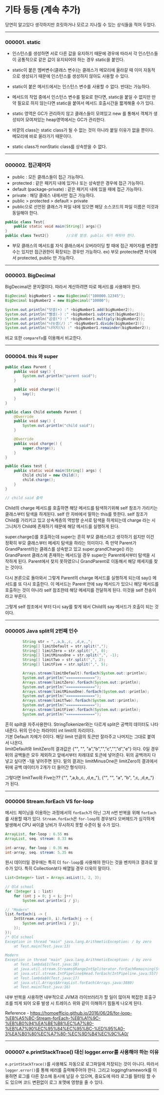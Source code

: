 # 기타 등등 (계속 추가)

당연히 알고있다 생각하지만 흐릿하거나 모르고 지나칠 수 있는 상식들을 적어 두었다.  

***

### 000001. static

* 인스턴스를 생성하면 서로 다른 값을 유지하기 때문에 경우에 따라서 각 인스턴스들이 공통적으로 같은 값이 유지되어야 하는 경우 static을 붙인다.  

* static이 붙은 멤버변수(클래스 변수)는 클래스가 메모리에 올라갈 때 이미 자동적으로 생성되기 때문에 인스턴스를 생성하지 않아도 사용할 수 있다.  

* static이 붙은 메서드에서는 인스턴스 변수를 사용할 수 없다. 반대는 가능하다.  

* 메서드의 작업 중에서 인스턴스 변수를 필요로 한다면, static을 붙일 수 없지만 만약 필요로 하지 않는다면 static을 붙여서 메서드 호출시간을 짧게해줄 수가 있다.  

* static 영역은 GC가 관리하지 않고 클래스들이 모여있고 new 를 통해서 객체가 생성되어 모여져있는 heap영역에서는 GC가 관리한다.  

* 바깥의 class는 static class가 될 수 없는 것이 아니라 붙일 이유가 없을 뿐이다. 메모리에 바로 올라가기 때문이다.  
* static class가 nonStatic class를 상속받을 수 없다.

***

### 000002. 접근제어자

* public : 모든 클래스들이 접근 가능하다.
* protected : 같은 패키지 내에 있거나 또는 상속받은 경우에 접근 가능하다.
* default (package-private) : 같은 패키지 내에 있을 때에 접근 가능하다.
* private : 해당 클래스 내에서만 접근 가능하다.
* public > protected > default > private 
* public으로 선언된 클래스가 파일 내에 있으면 해당 소스코드의 파일 이름은 이것과 동일해야 한다.

```java
public class Test{
    public static void main(String[] args){}
}
public class Test2{}		//오류 발생. public 제거 해줘야 한다.
```

* 부모 클래스의 메서드를 자식 클래스에서 오버라이딩 할 때에 접근 제어자를 변경할 수는 있지만 접근권한이 확장되는 경우만 가능하다. ex) 부모 protected면 자식에서 protected, public 만 가능하다.

***

### 000003. BigDecimal

BigDecimal은 문자열이다. 따라서 계산하려면 따로 메서드를 사용해야 한다.  

```java
BigDecimal bigNumber1 = new BigDecimal("100000.12345");
BigDecimal bigNumber2 = new BigDecimal("10000");
				
System.out.println("덧셈(+) :" +bigNumber1.add(bigNumber2));
System.out.println("뺄셈(-) :" +bigNumber1.subtract(bigNumber2));
System.out.println("곱셈(*) :" +bigNumber1.multiply(bigNumber2));
System.out.println("나눗셈(/) :" +bigNumber1.divide(bigNumber2));
System.out.println("나머지(%) :" +bigNumber1.remainder(bigNumber2));
```

비교 또한 ``compareTo``를 이용해서 비교한다.  

***

### 000004. this 와 super

```java
public class Parent {
    public void say() {
        System.out.println("parent said");
    }

    public void charge(){
        say();
    }
}

public class Child extends Parent {
    @Override
    public void say() {
        System.out.println("child said");
    }

    @Override
    public void charge() {
        super.charge();
    }
}

public class test {
    public static void main(String[] args) {
        Child child = new Child();
        child.charge();
    }
}

// child said 출력
```

Child의 charge 메서드를 호출하면 해당 메서드를 탐색하기위해 self 참조가 가리키는 클래스부터 탐색을 하게된다. self 란 자바에서 말하는 this를 뜻한다. self 참조가 Child를 가리키고 있고 상속계층의 역방향 순서로 탐색을 하게되는데 charge 라는 시그니처가 Child에 존재하기 때문에 해당 메서드를 실행하게 된다.  

super.charge()를 호출하는데 super는 흔히 부모 클래스라고 생각하기 쉽지만 이건 정확히 부모 클래스부터 메세지 탐색을 하라는 의미이다. 즉 만약 Parent가 GrandParent라는 클래스를 상속받고 있고 super.grandCharge() 라는 GrandParent 클래스에 존재하는 메서드일 경우 super는 Parent에서부터 탐색을 시작하게 된다. Parent에서 찾지 못하였으니 GrandParent로 이동해서 해당 메세지를 찾는 것이다.  

다시 본론으로 돌아와서 그렇게 Parent의 charge 메서드를 실행하게 되는데 say() 메서드를 또 다시 호출한다. 이 메서드는 Parent 안에 say 메서드가 있으니 해당 메서드를 호출하는 것이 아니라 self  참조한테 해당 메세지를 전달하게 된다. 이것을 self 전송이라고 부른다.  

그렇게 self 참조에서 부터 다시 say를 찾게 돼서 Child의 say 메서드가 호출이 되는 것이다.

***

### 000005 Java split의 2번째 인수

```java
        String str = ",,a,b,,c, ,d,e,,";
        String[] limitDefault = str.split(",");
        String[] limitZero = str.split(",", 0);
        String[] limitMinusOne = str.split(",", -1);
        String[] limitTwo = str.split(",", 2);
        String[] limitFive = str.split(",", 5);

        Arrays.stream(limitDefault).forEach(System.out::println);
        System.out.println("=============");
        Arrays.stream(limitZero).forEach(System.out::println);
        System.out.println("=============");
        Arrays.stream(limitMinusOne).forEach(System.out::println);
        System.out.println("=============");
        Arrays.stream(limitTwo).forEach(System.out::println);
        System.out.println("=============");
        Arrays.stream(limitFive).forEach(System.out::println);
        System.out.println("=============");
```

흔히 spilt을 자주사용한다. StringTokenizer와는 다르게 split은 공백의 데이터도 나타내준다. 뒤의 인수는 파라미터 int limit의 자리이다.  
기본 Default 자체가 0이다. 해당 limit 만큼의 토큰만 잘라주고 나머지는 그대로 붙여서 나온다.  
limitDefault와 limitZero의 결과값은 {"", "", "a","b","","c","","d","e"} 이다.  0일 경우 뒤의 공백들은 모두 제외하고 앞에서부터 차례대로 토큰에 넣어준다. 뒤의 공백까지 다 넣고 싶다면 -1을 넣어주면 된다. 밑의 결과는 limitMinusOne은 limitZero의 결과에서 뒤에 공백 데이터가 2개가 더 들어간 형식이다.  

그렇다면 limitTwo와 Five는?? {"", ",a,b,,c, ,d,e,,"}, {"", "", "a", "b", ",c, ,d,e,,"} 가 된다.  

***

### 000006 Stream.forEach VS for-loop

메서드 체이닝을 이용하는 과정에서의 ``forEach``가 아닌 그저 n번 반복을 위해 ``forEach``를 사용할 때가 있다. ``Stream.forEach``은  ``for-loop``의 경우보다 오버헤드가 심각하게 발생해서 CPU 싸이클 낭비가 무시하지 못할 수준이 될 수가 있다.  

```java
ArrayList, for-loop : 6.55 ms
ArrayList, seq. stream: 8.33 ms
    
int-array, for-loop : 0.36 ms
int-array, seq. stream: 5.35 ms
```

원시 데이터일 경우에는 특히 더 ``for-loop``를 사용해야 한다는 것을 벤치마크 결과로 알 수가 있다. 특히 Collection보다 배열일 경우 더욱이 말이다.  

```java
List<Integer> list = Arrays.asList(1, 2, 3);
 
// Old school
for (Integer i : list)
    for (int j = 0; j < i; j++)
        System.out.println(i / j);
 
// "Modern"
list.forEach(i -> {
    IntStream.range(0, i).forEach(j -> {
        System.out.println(i / j);
    });
});
/* Old school
Exception in thread "main" java.lang.ArithmeticException: / by zero
	at Test.main(Test.java:13)
	
Modern
Exception in thread "main" java.lang.ArithmeticException: / by zero
	at Test.lambda$1(Test.java:18)
	at java.util.stream.Streams$RangeIntSpliterator.forEachRemaining(Streams.java:110)
	at java.util.stream.IntPipeline$Head.forEach(IntPipeline.java:557)
	at Test.lambda$0(Test.java:17)
	at java.util.Arrays$ArrayList.forEach(Arrays.java:3880)
	at Test.main(Test.java:16)
```

내부 반복을 사용하면 내부적으로 JVM과 라이브러리가 할 일이 많아져 복잡한 호출구조를 띄게 되어 오류 발생 시 트레이스 위와 같이 이해하기 힘들게 나오게 된다.  

Reference - https://homoefficio.github.io/2016/06/26/for-loop-%EB%A5%BC-Stream-forEach-%EB%A1%9C-%EB%B0%94%EA%BE%B8%EC%A7%80-%EB%A7%90%EC%95%84%EC%95%BC-%ED%95%A0-3%EA%B0%80%EC%A7%80-%EC%9D%B4%EC%9C%A0/

***

### 000007 e.printStackTrace() 대신 logger.error를 사용해야 하는 이유

``e.printStackTrace()``를 사용해도 자동으로 로그파일에 저장되는 것이 아니다. 따라서 ``logger.error()``를 통해 에러를 출력해주어야 한다. 그리고 loggingframework를 이용하면 로그를 다른 장소에 동시에 남길 수 있으며, 중요도에 따라 로그를 필터링 할 수도 있으며 코드 변환없이 로그 포맷에 영향을 줄 수 있다. 

***